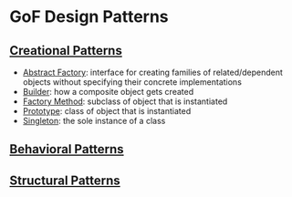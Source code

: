# GoF Design Patterns

## [Creational Patterns](./CreationalPatterns)

- [Abstract Factory](./CreationalPatterns/AbstractFactory/src/main/java/Main.java): interface for creating families of related/dependent objects without specifying their concrete implementations
- [Builder](./CreationalPatterns/Builder/src/main/java/Main.java): how a composite object gets created 
- [Factory Method](./CreationalPatterns/FactoryMethod/src/main/java/Main.java): subclass of object that is instantiated
- [Prototype](./CreationalPatterns/Prototype/src/main/java/Main.java): class of object that is instantiated 
- [Singleton](./CreationalPatterns/Singleton/src/main/java/Main.java): the sole instance of a class 


## [Behavioral Patterns](./BehavioralPatterns)


## [Structural Patterns](./StructuralPatterns)

